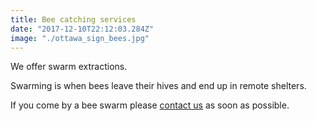 ```yaml
---
title: Bee catching services
date: "2017-12-10T22:12:03.284Z"
image: "./ottawa_sign_bees.jpg"
---
```


We offer swarm extractions.

Swarming is when bees leave their hives and end up in remote shelters.  

If you come by a bee swarm please [contact us](/contact) as soon as possible.

